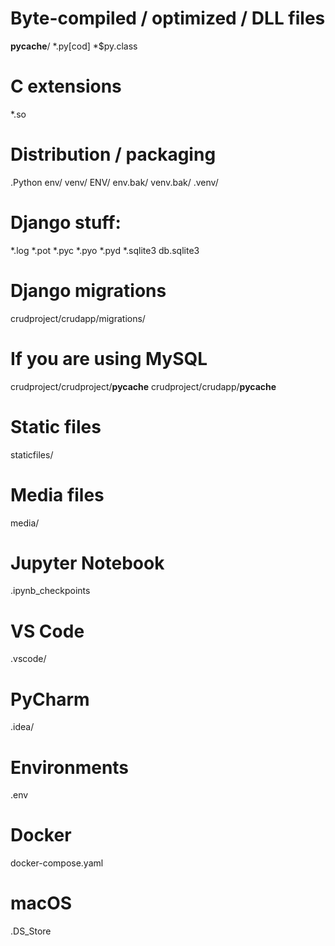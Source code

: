 # Byte-compiled / optimized / DLL files
__pycache__/
*.py[cod]
*$py.class

# C extensions
*.so

# Distribution / packaging
.Python
env/
venv/
ENV/
env.bak/
venv.bak/
.venv/

# Django stuff:
*.log
*.pot
*.pyc
*.pyo
*.pyd
*.sqlite3
db.sqlite3

# Django migrations
crudproject/crudapp/migrations/

# If you are using MySQL
crudproject/crudproject/__pycache__
crudproject/crudapp/__pycache__

# Static files
staticfiles/

# Media files
media/

# Jupyter Notebook
.ipynb_checkpoints

# VS Code
.vscode/

# PyCharm
.idea/

# Environments
.env

# Docker
docker-compose.yaml

# macOS
.DS_Store
